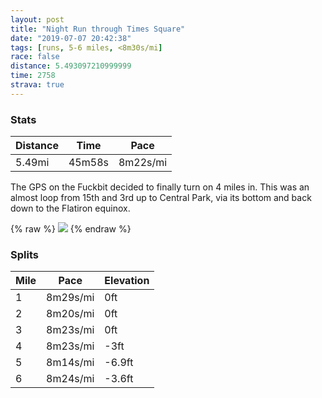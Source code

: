 ```yaml
---
layout: post
title: "Night Run through Times Square"
date: "2019-07-07 20:42:38"
tags: [runs, 5-6 miles, <8m30s/mi]
race: false
distance: 5.493097210999999
time: 2758
strava: true
---
```


### Stats

| Distance | Time | Pace |
|----------|------|------|
|5.49mi|45m58s|8m22s/mi|

The GPS on the Fuckbit decided to finally turn on 4 miles in. This was an almost loop from 15th and 3rd up to Central Park, via its bottom and back down to the Flatiron equinox.

{% raw %}
<img src='https://maps.googleapis.com/maps/api/staticmap?maptype=roadmap&path=enc:a{wwF~`qbMdIbF`BL`@z@|SjChR]n[pFFFbQl@dCtI|@}@l@R&key=AIzaSyC1MId7bFpkLXNAaYhBSTb8jLyiSqzbDtM&size=800x800&markers=color:yellow|label:S|40.75969,-73.98432&markers=color:green|label:F|40.74225000000001,-73.98935999999999'>
{% endraw %}

### Splits

| Mile | Pace | Elevation |
|------|------|-----------|
|1|8m29s/mi|0ft|
|2|8m20s/mi|0ft|
|3|8m23s/mi|0ft|
|4|8m23s/mi|-3ft|
|5|8m14s/mi|-6.9ft|
|6|8m24s/mi|-3.6ft|
